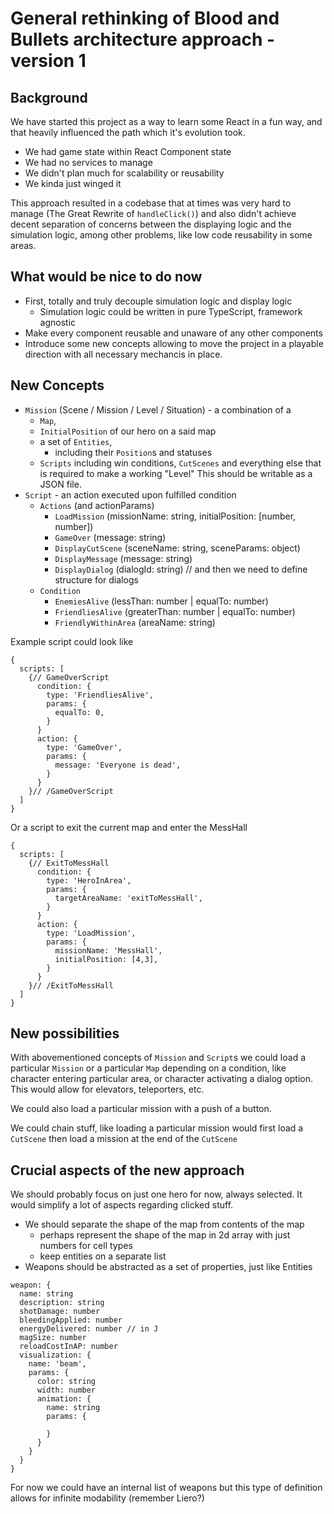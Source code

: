 # General rethinking of Blood and Bullets architecture approach - version 1

## Background

We have started this project as a way to learn some React in a fun way, and that heavily influenced the path which it's evolution took.

- We had game state within React Component state
- We had no services to manage
- We didn't plan much for scalability or reusability
- We kinda just winged it

This approach resulted in a codebase that at times was very hard to manage (The Great Rewrite of `handleClick()`) and also didn't achieve decent separation of concerns between the displaying logic and the simulation logic, among other problems, like low code reusability in some areas.

## What would be nice to do now

- First, totally and truly decouple simulation logic and display logic
   - Simulation logic could be written in pure TypeScript, framework agnostic
- Make every component reusable and unaware of any other components
- Introduce some new concepts allowing to move the project in a playable direction with all necessary mechancis in place.

## New Concepts

- `Mission` (Scene / Mission / Level / Situation) - a combination of a
  - `Map`,
  - `InitialPosition` of our hero on a said map
  - a set of `Entities`,
    - including their `Position`s and statuses
  - `Scripts` including win conditions, `CutScenes` and everything else that is required to make a working "Level"
This should be writable as a JSON file.
- `Script` - an action executed upon fulfilled condition
  - `Actions` (and actionParams)
    - `LoadMission` (missionName: string, initialPosition: [number, number])
    - `GameOver` (message: string)
    - `DisplayCutScene` (sceneName: string, sceneParams: object)
    - `DisplayMessage` (message: string)
    - `DisplayDialog` (dialogId: string) // and then we need to define structure for dialogs
  - `Condition`
    - `EnemiesAlive` (lessThan: number | equalTo: number)
    - `FriendliesAlive` (greaterThan: number | equalTo: number)
    - `FriendlyWithinArea` (areaName: string)

Example script could look like
```
{
  scripts: [
    {// GameOverScript
      condition: {
        type: 'FriendliesAlive',
        params: {
          equalTo: 0,
        }
      }
      action: {
        type: 'GameOver',
        params: {
          message: 'Everyone is dead',
        }
      }
    }// /GameOverScript
  ]
}
```
Or a script to exit the current map and enter the MessHall
```
{
  scripts: [
    {// ExitToMessHall
      condition: {
        type: 'HeroInArea',
        params: {
          targetAreaName: 'exitToMessHall',
        }
      }
      action: {
        type: 'LoadMission',
        params: {
          missionName: 'MessHall',
          initialPosition: [4,3],
        }
      }
    }// /ExitToMessHall
  ]
}
```

## New possibilities

With abovementioned concepts of `Mission` and `Script`s we could load a particular `Mission` or a particular `Map` depending on a condition, like character entering particular area, or character activating a dialog option. This would allow for elevators, teleporters, etc.

We could also load a particular mission with a push of a button.

We could chain stuff, like loading a particular mission would first load a `CutScene` then load a mission at the end of the `CutScene`

## Crucial aspects of the new approach

We should probably focus on just one hero for now, always selected. It would simplify a lot of aspects regarding clicked stuff.

- We should separate the shape of the map from contents of the map
  - perhaps represent the shape of the map in 2d array with just numbers for cell types
  - keep entities on a separate list
- Weapons should be abstracted as a set of properties, just like Entities

```
weapon: {
  name: string
  description: string
  shotDamage: number
  bleedingApplied: number
  energyDelivered: number // in J
  magSize: number
  reloadCostInAP: number
  visualization: {
    name: 'beam',
    params: {
      color: string
      width: number
      animation: {
        name: string
        params: {

        }
      }
    }
  }
}
```

For now we could have an internal list of weapons but this type of definition allows for infinite modability (remember Liero?)


